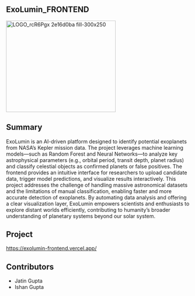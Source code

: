 ## ExoLumin_FRONTEND
<img width="300" height="250" alt="LOGO_rcR6Pgx 2e16d0ba fill-300x250" src="https://github.com/user-attachments/assets/232166c0-130e-49db-b3ec-032f1f3f82ec" />


## Summary
ExoLumin is an AI-driven platform designed to identify potential exoplanets from NASA’s Kepler mission data. The project leverages machine learning models—such as Random Forest and Neural Networks—to analyze key astrophysical parameters (e.g., orbital period, transit depth, planet radius) and classify celestial objects as confirmed planets or false positives. The frontend provides an intuitive interface for researchers to upload candidate data, trigger model predictions, and visualize results interactively. This project addresses the challenge of handling massive astronomical datasets and the limitations of manual classification, enabling faster and more accurate detection of exoplanets. By automating data analysis and offering a clear visualization layer, ExoLumin empowers scientists and enthusiasts to explore distant worlds efficiently, contributing to humanity’s broader understanding of planetary systems beyond our solar system.

## Project
https://exolumin-frontend.vercel.app/

## Contributors
- Jatin Gupta
- Ishan Gupta

